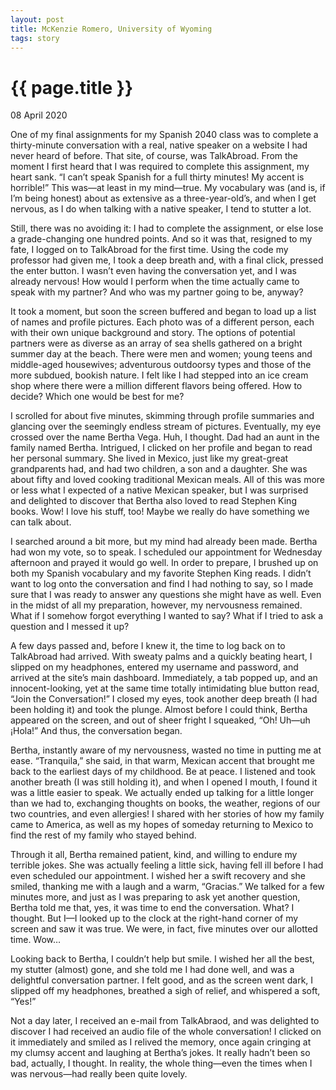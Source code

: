 ```yaml
---
layout: post
title: McKenzie Romero, University of Wyoming
tags: story
---
```

# {{ page.title }}

08 April 2020

One of my final assignments for my Spanish 2040 class was to complete a thirty-minute conversation with a real, native speaker on a website I had never heard of before. That site, of course, was TalkAbroad. From the moment I first heard that I was required to complete this assignment, my heart sank. “I can’t speak Spanish for a full thirty minutes! My accent is horrible!” This was—at least in my mind—true. My vocabulary was (and is, if I’m being honest) about as extensive as a three-year-old’s, and when I get nervous, as I do when talking with a native speaker, I tend to stutter a lot.

Still, there was no avoiding it: I had to complete the assignment, or else lose a grade-changing one hundred points. And so it was that, resigned to my fate, I logged on to TalkAbroad for the first time. Using the code my professor had given me, I took a deep breath and, with a final click, pressed the enter button. I wasn’t even having the conversation yet, and I was already nervous! How would I perform when the time actually came to speak with my partner? And who was my partner going to be, anyway? 

It took a moment, but soon the screen buffered and began to load up a list of names and profile pictures. Each photo was of a different person, each with their own unique background and story. The options of potential partners were as diverse as an array of sea shells gathered on a bright summer day at the beach. There were men and women; young teens and middle-aged housewives; adventurous outdoorsy types and those of the more subdued, bookish nature. I felt like I had stepped into an ice cream shop where there were a million different flavors being offered. How to decide? Which one would be best for me? 

I scrolled for about five minutes, skimming through profile summaries and glancing over the seemingly endless stream of pictures. Eventually, my eye crossed over the name Bertha Vega. Huh, I thought. Dad had an aunt in the family named Bertha. Intrigued, I clicked on her profile and began to read her personal summary. She lived in Mexico, just like my great-great grandparents had, and had two children, a son and a daughter. She was about fifty and loved cooking traditional Mexican meals. All of this was more or less what I expected of a native Mexican speaker, but I was surprised and delighted to discover that Bertha also loved to read Stephen King books. Wow! I love his stuff, too! Maybe we really do have something we can talk about. 

I searched around a bit more, but my mind had already been made. Bertha had won my vote, so to speak. I scheduled our appointment for Wednesday afternoon and prayed it would go well. In order to prepare, I brushed up on both my Spanish vocabulary and my favorite Stephen King reads. I didn’t want to log onto the conversation and find I had nothing to say, so I made sure that I was ready to answer any questions she might have as well. Even in the midst of all my preparation, however, my nervousness remained. What if I somehow forgot everything I wanted to say? What if I tried to ask a question and I messed it up? 

A few days passed and, before I knew it, the time to log back on to TalkAbroad had arrived. With sweaty palms and a quickly beating heart, I slipped on my headphones, entered my username and password, and arrived at the site’s main dashboard. Immediately, a tab popped up, and an innocent-looking, yet at the same time totally intimidating blue button read, “Join the Conversation!” I closed my eyes, took another deep breath (I had been holding it) and took the plunge. Almost before I could think, Bertha appeared on the screen, and out of sheer fright I squeaked, “Oh! Uh—uh ¡Hola!” And thus, the conversation began. 

Bertha, instantly aware of my nervousness, wasted no time in putting me at ease. “Tranquila,” she said, in that warm, Mexican accent that brought me back to the earliest days of my childhood. Be at peace. I listened and took another breath (I was still holding it), and when I opened I mouth, I found it was a little easier to speak. We actually ended up talking for a little longer than we had to, exchanging thoughts on books, the weather, regions of our two countries, and even allergies! I shared with her stories of how my family came to America, as well as my hopes of someday returning to Mexico to find the rest of my family who stayed behind. 

Through it all, Bertha remained patient, kind, and willing to endure my terrible jokes. She was actually feeling a little sick, having fell ill before I had even scheduled our appointment. I wished her a swift recovery and she smiled, thanking me with a laugh and a warm, “Gracias.” We talked for a few minutes more, and just as I was preparing to ask yet another question, Bertha told me that, yes, it was time to end the conversation. What? I thought. But I—I looked up to the clock at the right-hand corner of my screen and saw it was true. We were, in fact, five minutes over our allotted time. Wow…

Looking back to Bertha, I couldn’t help but smile. I wished her all the best, my stutter (almost) gone, and she told me I had done well, and was a delightful conversation partner. I felt good, and as the screen went dark, I slipped off my headphones, breathed a sigh of relief, and whispered a soft, “Yes!” 

Not a day later, I received an e-mail from TalkAbraod, and was delighted to discover I had received an audio file of the whole conversation! I clicked on it immediately and smiled as I relived the memory, once again cringing at my clumsy accent and laughing at Bertha’s jokes. It really hadn’t been so bad, actually, I thought. In reality, the whole thing—even the times when I was nervous—had really been quite lovely. 
